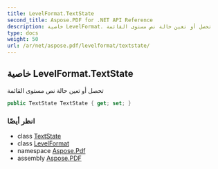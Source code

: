 ```yaml
---
title: LevelFormat.TextState
second_title: Aspose.PDF for .NET API Reference
description: خاصية LevelFormat. تحصل أو تعين حالة نص مستوى القائمة
type: docs
weight: 50
url: /ar/net/aspose.pdf/levelformat/textstate/
---
```

## خاصية LevelFormat.TextState

تحصل أو تعين حالة نص مستوى القائمة

```csharp
public TextState TextState { get; set; }
```

### انظر أيضًا

* class [TextState](../../../aspose.pdf.text/textstate/)
* class [LevelFormat](../)
* namespace [Aspose.Pdf](../../../aspose.pdf/)
* assembly [Aspose.PDF](../../../)